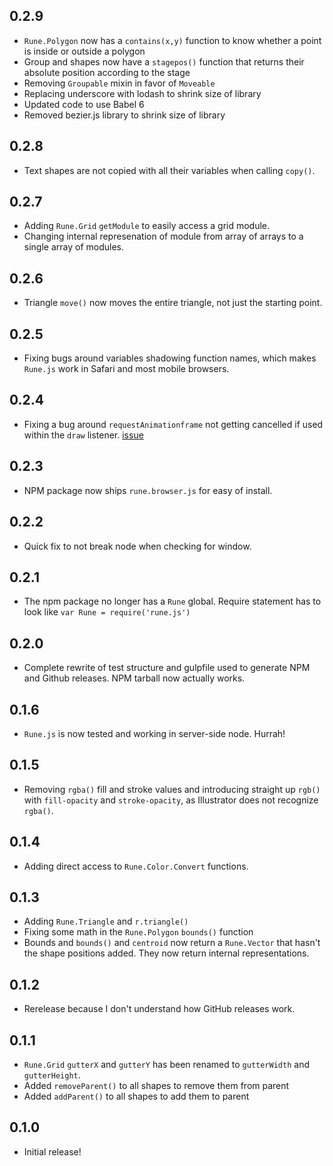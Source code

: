 ## 0.2.9

- `Rune.Polygon` now has a `contains(x,y)` function to know whether a point is inside or outside a polygon
- Group and shapes now have a `stagepos()` function that returns their absolute position according to the stage
- Removing `Groupable` mixin in favor of `Moveable`
- Replacing underscore with lodash to shrink size of library
- Updated code to use Babel 6
- Removed bezier.js library to shrink size of library

## 0.2.8

- Text shapes are not copied with all their variables when calling `copy()`.

## 0.2.7

- Adding `Rune.Grid` `getModule` to easily access a grid module.
- Changing internal represenation of module from array of arrays to a single array of modules.

## 0.2.6

- Triangle `move()` now moves the entire triangle, not just the starting point.

## 0.2.5

- Fixing bugs around variables shadowing function names, which makes `Rune.js` work in Safari and most mobile browsers.

## 0.2.4

- Fixing a bug around `requestAnimationframe` not getting cancelled if used within the `draw` listener. [issue](https://github.com/runemadsen/rune.js/issues/4)

## 0.2.3

- NPM package now ships `rune.browser.js` for easy of install.

## 0.2.2

- Quick fix to not break node when checking for window.

## 0.2.1

- The npm package no longer has a `Rune` global. Require statement has to look like `var Rune = require('rune.js')`

## 0.2.0

- Complete rewrite of test structure and gulpfile used to generate NPM and Github releases. NPM tarball now actually works.

## 0.1.6

- `Rune.js` is now tested and working in server-side node. Hurrah!

## 0.1.5

- Removing `rgba()` fill and stroke values and introducing straight up `rgb()` with `fill-opacity` and `stroke-opacity`, as Illustrator does not recognize `rgba()`.


## 0.1.4

- Adding direct access to `Rune.Color.Convert` functions.

## 0.1.3

- Adding `Rune.Triangle` and `r.triangle()`
- Fixing some math in the `Rune.Polygon` `bounds()` function
- Bounds and `bounds()` and `centroid` now return a `Rune.Vector` that hasn't the shape positions added. They now return internal representations.

## 0.1.2

- Rerelease because I don't understand how GitHub releases work.

## 0.1.1

- `Rune.Grid` `gutterX` and `gutterY` has been renamed to `gutterWidth` and `gutterHeight`.
- Added `removeParent()` to all shapes to remove them from parent
- Added `addParent()` to all shapes to add them to parent

## 0.1.0

- Initial release!
